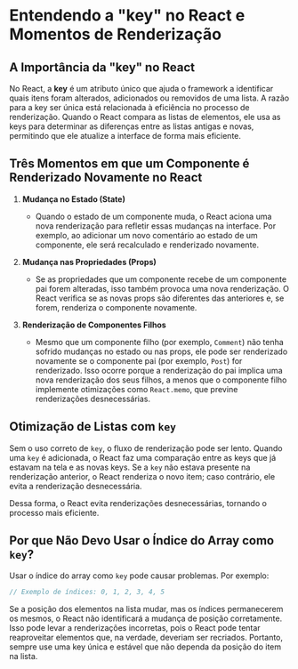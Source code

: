 # Entendendo a "key" no React e Momentos de Renderização

## A Importância da "key" no React

No React, a **key** é um atributo único que ajuda o framework a identificar quais itens foram alterados, adicionados ou removidos de uma lista. A razão para a key ser única está relacionada à eficiência no processo de renderização. Quando o React compara as listas de elementos, ele usa as keys para determinar as diferenças entre as listas antigas e novas, permitindo que ele atualize a interface de forma mais eficiente.

## Três Momentos em que um Componente é Renderizado Novamente no React

1. **Mudança no Estado (State)**
   - Quando o estado de um componente muda, o React aciona uma nova renderização para refletir essas mudanças na interface. Por exemplo, ao adicionar um novo comentário ao estado de um componente, ele será recalculado e renderizado novamente.

2. **Mudança nas Propriedades (Props)**
   - Se as propriedades que um componente recebe de um componente pai forem alteradas, isso também provoca uma nova renderização. O React verifica se as novas props são diferentes das anteriores e, se forem, renderiza o componente novamente.

3. **Renderização de Componentes Filhos**
   - Mesmo que um componente filho (por exemplo, `Comment`) não tenha sofrido mudanças no estado ou nas props, ele pode ser renderizado novamente se o componente pai (por exemplo, `Post`) for renderizado. Isso ocorre porque a renderização do pai implica uma nova renderização dos seus filhos, a menos que o componente filho implemente otimizações como `React.memo`, que previne renderizações desnecessárias.

## Otimização de Listas com `key`

Sem o uso correto de `key`, o fluxo de renderização pode ser lento. Quando uma `key` é adicionada, o React faz uma comparação entre as keys que já estavam na tela e as novas keys. Se a `key` não estava presente na renderização anterior, o React renderiza o novo item; caso contrário, ele evita a renderização desnecessária.

Dessa forma, o React evita renderizações desnecessárias, tornando o processo mais eficiente.

## Por que Não Devo Usar o Índice do Array como `key`?

Usar o índice do array como `key` pode causar problemas. Por exemplo:

```jsx
// Exemplo de índices: 0, 1, 2, 3, 4, 5
```

Se a posição dos elementos na lista mudar, mas os índices permanecerem os mesmos, o React não identificará a mudança de posição corretamente. Isso pode levar a renderizações incorretas, pois o React pode tentar reaproveitar elementos que, na verdade, deveriam ser recriados. Portanto, sempre use uma key única e estável que não dependa da posição do item na lista.
